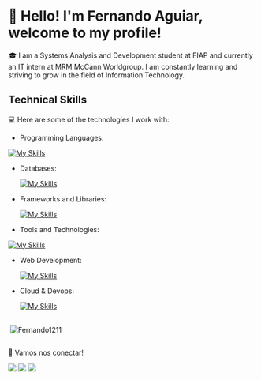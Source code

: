 # 👋 Hello! I'm Fernando Aguiar, welcome to my profile!

🎓 I am a Systems Analysis and Development student at FIAP and currently an IT intern at MRM McCann Worldgroup. I am constantly learning and striving to grow in the field of Information Technology.



## Technical Skills


💻 Here are some of the technologies I work with:

- Programming Languages:

 [![My Skills](https://skillicons.dev/icons?i=react,vite,nextjs,dotnet,spring)](https://skillicons.dev)
- Databases:


    [![My Skills](https://skillicons.dev/icons?i=html,css,tailwind,nodejs)](https://skillicons.dev) 
- Frameworks and Libraries:

   
    [![My Skills](https://skillicons.dev/icons?i=mysql,postgresql)](https://skillicons.dev)
- Tools and Technologies:

 [![My Skills](https://skillicons.dev/icons?i=java,javascript,python,ts,cs)](https://skillicons.dev)
- Web Development:
  
    [![My Skills](https://skillicons.dev/icons?i=git,github,bitbucket,vscode,visualstudio,idea,pycharm,figma,ps,postman)](https://skillicons.dev)
- Cloud & Devops:

    [![My Skills](https://skillicons.dev/icons?i=aws,azure&perline=3)](https://skillicons.dev)

##


##

<p>&nbsp;<img align="center" src="https://github-readme-stats.vercel.app/api?username=Fernando1211&show_icons=true&hide=contribs,prs&cache_seconds=86400&theme=dark" alt="Fernando1211" /></p>





##
🔗 Vamos nos conectar!

<div> 
  <a href="https://www.instagram.com/nandoaguiar_011._/" target="_blank"><img src="https://img.shields.io/badge/-Instagram-%23E4405F?style=for-the-badge&logo=instagram&logoColor=white" target="_blank"></a>
  <a href = "mailto:aguiarfernando613@gmail.com"><img src="https://img.shields.io/badge/-Gmail-%23333?style=for-the-badge&logo=gmail&logoColor=white" target="_blank"></a>
  <a href="www.linkedin.com/in/fernando-henrique-vilela-aguiar-5677202b1" target="_blank"><img src="https://img.shields.io/badge/-LinkedIn-%230077B5?style=for-the-badge&logo=linkedin&logoColor=white" target="_blank"></a> 
</div>
